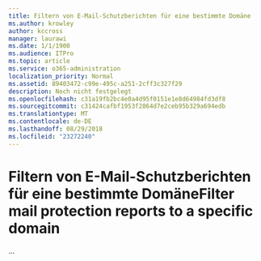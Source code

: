 ```yaml
---
title: Filtern von E-Mail-Schutzberichten für eine bestimmte Domäne
ms.author: krowley
author: kccross
manager: laurawi
ms.date: 1/1/1900
ms.audience: ITPro
ms.topic: article
ms.service: o365-administration
localization_priority: Normal
ms.assetid: 89403472-c99e-495c-a251-2cff3c327f29
description: Noch nicht festgelegt
ms.openlocfilehash: c31a19fb2bc4e0a4d95f0151e1e8d64984fd3df8
ms.sourcegitcommit: c31424cafbf1953f2864d7e2ceb95b329a694edb
ms.translationtype: MT
ms.contentlocale: de-DE
ms.lasthandoff: 08/29/2018
ms.locfileid: "23272240"
---
```

# <a name="filter-mail-protection-reports-to-a-specific-domain"></a><span data-ttu-id="d4203-103">Filtern von E-Mail-Schutzberichten für eine bestimmte Domäne</span><span class="sxs-lookup"><span data-stu-id="d4203-103">Filter mail protection reports to a specific domain</span></span>

<span data-ttu-id="d4203-104">...</span><span class="sxs-lookup"><span data-stu-id="d4203-104"></span></span>